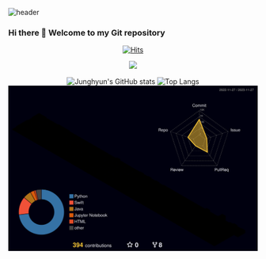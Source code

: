 ![header](https://capsule-render.vercel.app/api?type=slice&color=auto&height=150&section=header&text=Hello%20I'm%20JungHyunSong&fontSize=50)

### Hi there 👋 Welcome to my Git repository
<!--
**SongJungHyun1004/SongJungHyun1004** is a ✨ _special_ ✨ repository because its `README.md` (this file) appears on your GitHub profile.

Here are some ideas to get you started:

- 🔭 I’m currently working on ...
- 🌱 I’m currently learning ...
- 👯 I’m looking to collaborate on ...
- 🤔 I’m looking for help with ...
- 💬 Ask me about ...
- 📫 How to reach me: ...
- 😄 Pronouns: ...
- ⚡ Fun fact: ...
-->
<div align="center">
  
  [![Hits](https://hits.seeyoufarm.com/api/count/incr/badge.svg?url=https%3A%2F%2Fgithub.com%2FSongJungHyun1004&count_bg=%2379C83D&title_bg=%23555555&icon=&icon_color=%23E7E7E7&title=hits&edge_flat=false)](https://hits.seeyoufarm.com)

<img src="https://img.shields.io/badge/Status-blue?style=plastic&logo=Odnoklassniki&logoColor=FF0000"/>

![Junghyun's GitHub stats](https://github-readme-stats.vercel.app/api?username=SongJungHyun1004&show_icons=true&theme=tokyonight)
![Top Langs](https://github-readme-stats.vercel.app/api/top-langs/?username=SongJungHyun1004&layout=compact&theme=dark)
![](./profile-3d-contrib/profile-night-rainbow.svg)
</div>
